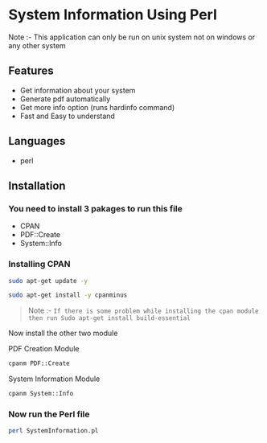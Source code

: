 # System Information Using Perl

Note :- This application can only be run on unix system not on windows or any other system

## Features

- Get information about your system
- Generate pdf automatically
- Get more info option (runs hardinfo command)
- Fast and Easy to understand

## Languages

- perl


## Installation

### You need to install 3 pakages to run this file
- CPAN
- PDF::Create 
- System::Info

### Installing CPAN

```sh
sudo apt-get update -y
```
```sh
sudo apt-get install -y cpanminus
```

>Note :- `If there is some problem while installing the cpan module then run Sudo apt-get install build-essential`


Now install the other two module

PDF Creation Module
```sh
cpanm PDF::Create
```
System Information Module
```sh
cpanm System::Info
```

### Now run the Perl file

```sh
perl SystemInformation.pl
```
